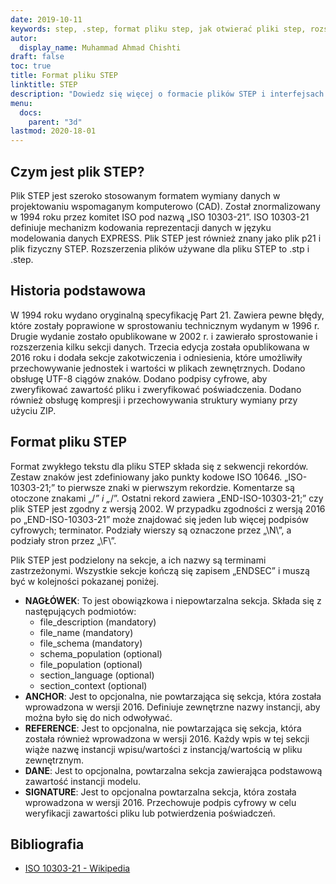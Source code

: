 ```yaml
---
date: 2019-10-11
keywords: step, .step, format pliku step, jak otwierać pliki step, rozszerzenie .step, rozszerzenie step
autor:
  display_name: Muhammad Ahmad Chishti
draft: false
toc: true
title: Format pliku STEP
linktitle: STEP
description: "Dowiedz się więcej o formacie plików STEP i interfejsach API, które mogą tworzyć i otwierać pliki STEP."
menu:
  docs:
    parent: "3d"
lastmod: 2020-18-01
---
```


## Czym jest plik STEP?

Plik STEP jest szeroko stosowanym formatem wymiany danych w projektowaniu wspomaganym komputerowo (CAD). Został znormalizowany w 1994 roku przez komitet ISO pod nazwą „ISO 10303-21”. ISO 10303-21 definiuje mechanizm kodowania reprezentacji danych w języku modelowania danych EXPRESS. Plik STEP jest również znany jako plik p21 i plik fizyczny STEP. Rozszerzenia plików używane dla pliku STEP to .stp i .step.

## Historia podstawowa

W 1994 roku wydano oryginalną specyfikację Part 21. Zawiera pewne błędy, które zostały poprawione w sprostowaniu technicznym wydanym w 1996 r. Drugie wydanie zostało opublikowane w 2002 r. i zawierało sprostowanie i rozszerzenia kilku sekcji danych. Trzecia edycja została opublikowana w 2016 roku i dodała sekcje zakotwiczenia i odniesienia, które umożliwiły przechowywanie jednostek i wartości w plikach zewnętrznych. Dodano obsługę UTF-8 ciągów znaków. Dodano podpisy cyfrowe, aby zweryfikować zawartość pliku i zweryfikować poświadczenia. Dodano również obsługę kompresji i przechowywania struktury wymiany przy użyciu ZIP.

## Format pliku STEP

Format zwykłego tekstu dla pliku STEP składa się z sekwencji rekordów. Zestaw znaków jest zdefiniowany jako punkty kodowe ISO 10646. „ISO-10303-21;” to pierwsze znaki w pierwszym rekordzie. Komentarze są otoczone znakami „/*” i „*/”. Ostatni rekord zawiera „END-ISO-10303-21;” czy plik STEP jest zgodny z wersją 2002. W przypadku zgodności z wersją 2016 po „END-ISO-10303-21” może znajdować się jeden lub więcej podpisów cyfrowych; terminator. Podziały wierszy są oznaczone przez „\N\”, a podziały stron przez „\F\”.

Plik STEP jest podzielony na sekcje, a ich nazwy są terminami zastrzeżonymi. Wszystkie sekcje kończą się zapisem „ENDSEC” i muszą być w kolejności pokazanej poniżej.

- **NAGŁÓWEK**: To jest obowiązkowa i niepowtarzalna sekcja. Składa się z następujących podmiotów:
  - file_description (mandatory)
  - file_name (mandatory)
  - file_schema (mandatory)
  - schema_population (optional)
  - file_population (optional)
  - section_language (optional)
  - section_context (optional)
- **ANCHOR**: Jest to opcjonalna, nie powtarzająca się sekcja, która została wprowadzona w wersji 2016. Definiuje zewnętrzne nazwy instancji, aby można było się do nich odwoływać.
- **REFERENCE**: Jest to opcjonalna, nie powtarzająca się sekcja, która została również wprowadzona w wersji 2016. Każdy wpis w tej sekcji wiąże nazwę instancji wpisu/wartości z instancją/wartością w pliku zewnętrznym.
- **DANE**: Jest to opcjonalna, powtarzalna sekcja zawierająca podstawową zawartość instancji modelu.
- **SIGNATURE**: Jest to opcjonalna powtarzalna sekcja, która została wprowadzona w wersji 2016. Przechowuje podpis cyfrowy w celu weryfikacji zawartości pliku lub potwierdzenia poświadczeń.

## Bibliografia

- [ISO 10303-21 - Wikipedia](https://en.wikipedia.org/wiki/ISO_10303-21)

